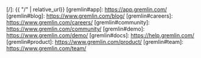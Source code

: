 [/]:                                            {{ "/" | relative_url}}
[gremlin#app]:                                  https://app.gremlin.com/
[gremlin#blog]:                                 https://www.gremlin.com/blog/
[gremlin#careers]:                              https://www.gremlin.com/careers/
[gremlin#community]:                            https://www.gremlin.com/community/
[gremlin#demo]:                                 https://www.gremlin.com/demo/
[gremlin#docs]:                                 https://help.gremlin.com/
[gremlin#product]:                              https://www.gremlin.com/product/
[gremlin#team]:                                 https://www.gremlin.com/team/